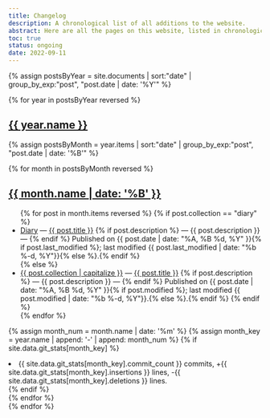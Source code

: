 ```yaml
---
title: Changelog
description: A chronological list of all additions to the website.
abstract: Here are all the pages on this website, listed in chronological order. It's a bit simplistic and not that helpful in its current form, but it's a complex undertaking so please bear with me. The goal is to condense items, and also to include page descriptions. The [commit log](https://github.com/theinvertedform/umt.world/activity) represents a partial history of changes to the website code.
toc: true
status: ongoing
date: 2022-09-11
---
```


{% assign postsByYear = site.documents | sort:"date" | group_by_exp:"post", "post.date | date: '%Y'" %}

{% for year in postsByYear reversed %}
<section id="{{ year.name }}" class="level1">
  <h1 class="heading" id="{{ year.name }}">
  <a href="#{{ year.name }}">{{ year.name }}</a>
  </h1>

{% assign postsByMonth = year.items | sort:"date" | group_by_exp:"post", "post.date | date: '%B'" %}

{% for month in postsByMonth reversed %}
<section id="{{ year.name }}-{{ month.name | date: '%m' }}" class="level2">
  <h2 class="heading" id="{{ year.name }}-{{ month.name | date: '%m' }}">
  <a href="#{{ year.name }}-{{ month.name | date: '%m' }}">{{ month.name | date: '%B' }}</a> </h2>

  <ul>
{% for post in month.items reversed %}
{% if post.collection == "diary" %}
  <li id="{{ year.name }}-{{ month.name | date: '%m' }}-{{ post.date | date: '%d' }}">
  <a href="/{{ post.collection }}">Diary</a> &mdash; <a href="{{ post.url }}">{{ post.title }}</a> {% if post.description %} &mdash; <span class="post-description">{{ post.description }}</span> &mdash; {% endif %} Published on <time class="post-date" itemprop="datePublished">{{ post.date | date: "%A, %B %d, %Y" }}</time>{% if post.last_modified %}; last modified <time class="post-date" itemprop="dateModified">{{ post.last_modified | date: "%b %-d, %Y"}}</time>{% else %}.{% endif %}
  </li>
{% else %}
  <li id="{{ year.name }}-{{ month.name | date: '%m' }}-{{ post.date | date: '%d' }}">
  <a href="/{{ post.collection }}">{{ post.collection | capitalize }}</a> &mdash; <a href="{{ post.url }}">{{ post.title }}</a> {% if post.description %} &mdash; <span class="post-description">{{ post.description }}</span> &mdash; {% endif %} Published on <time class="post-date" itemprop="datePublished">{{ post.date | date: "%A, %B %d, %Y" }}</time>{% if post.modified %}; last modified <time class="post-date" itemprop="dateModified">{{ post.modified | date: "%b %-d, %Y"}}</time>.{% else %}.{% endif %}
{% endif %}
</li>
{% endfor %}
  </ul>

{% assign month_num = month.name | date: '%m' %}
{% assign month_key = year.name | append: '-' | append: month_num %}
{% if site.data.git_stats[month_key] %}
<li class="git-summary">
  {{ site.data.git_stats[month_key].commit_count }} commits,
  +{{ site.data.git_stats[month_key].insertions }} lines,
  -{{ site.data.git_stats[month_key].deletions }} lines.
</li>
{% endif %}

</section>
{% endfor %}
</section>
{% endfor %}
